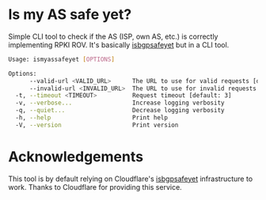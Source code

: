 # Is my AS safe yet?

Simple CLI tool to check if the AS (ISP, own AS, etc.) is correctly implementing RPKI ROV.
It's basically [isbgpsafeyet](https://isbgpsafeyet.com/) but in a CLI tool.

```sh
Usage: ismyassafeyet [OPTIONS]

Options:
      --valid-url <VALID_URL>      The URL to use for valid requests [default: https://valid.rpki.isbgpsafeyet.com]
      --invalid-url <INVALID_URL>  The URL to use for invalid requests [default: https://invalid.rpki.isbgpsafeyet.com]
  -t, --timeout <TIMEOUT>          Request timeout [default: 3]
  -v, --verbose...                 Increase logging verbosity
  -q, --quiet...                   Decrease logging verbosity
  -h, --help                       Print help
  -V, --version                    Print version
```

# Acknowledgements

This tool is by default relying on Cloudflare's [isbgpsafeyet](https://isbgpsafeyet.com/) infrastructure to work. Thanks to Cloudflare for providing this service.